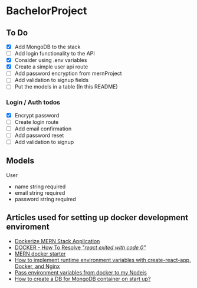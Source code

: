 # BachelorProject

## To Do
- [X] Add MongoDB to the stack
- [ ] Add login functionality to the API
- [X] Consider using .env variables
- [X] Create a simple user api route
- [ ] Add password encryption from mernProject
- [ ] Add validation to signup fields
- [ ] Put the models in a table (In this README)

### Login / Auth todos
- [X] Encrypt password
- [ ] Create login route
- [ ] Add email confirmation
- [ ] Add password reset
- [ ] Add validation to signup

## Models
User
- name  string required
- email string required
- password string required

## Articles used for setting up docker development enviroment

- [Dockerize MERN Stack Application](https://medium.com/@pramodrana2107/dockerize-mern-stack-application-9ea8de68ea4e)
- [DOCKER - How To Resolve _"react exited with code 0"_](https://dev.to/igmrrf/docker-react-exited-with-code-0-398n)
- [MERN docker starter](https://github.com/joshdcuneo/mern-docker-starter)
- [How to implement runtime environment variables with create-react-app, Docker, and Nginx](https://www.freecodecamp.org/news/how-to-implement-runtime-environment-variables-with-create-react-app-docker-and-nginx-7f9d42a91d70/)
- [Pass environment variables from docker to my Nodejs](https://medium.com/@felipedutratine/pass-environment-variables-from-docker-to-my-nodejs-or-golang-app-a1f2ddec31f5)
- [How to create a DB for MongoDB container on start up?](https://stackoverflow.com/questions/42912755/how-to-create-a-db-for-mongodb-container-on-start-up)